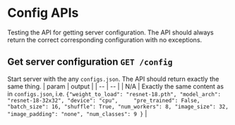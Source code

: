 # Config APIs
Testing the API for getting server configuration. The API should always return the correct corresponding configuration with no exceptions.

## Get server configuration `GET /config`

Start server with the any `configs.json`. The API should return exactly the same thing.
| param | output |
| -- | -- |
| N/A | Exactly the same content as in `configs.json`, i.e. `{"weight_to_load": "resnet-18.pth", "model_arch": "resnet-18-32x32", "device": "cpu",     "pre_trained": False, "batch_size": 16, "shuffle": True, "num_workers": 8, "image_size": 32, "image_padding": "none", "num_classes": 9 }` |